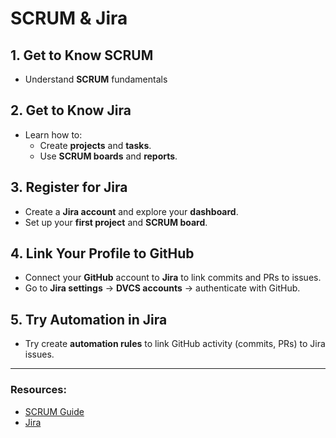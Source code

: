 # SCRUM & Jira 

## 1. Get to Know SCRUM
- Understand **SCRUM** fundamentals

## 2. Get to Know Jira
- Learn how to:
  - Create **projects** and **tasks**.
  - Use **SCRUM boards** and **reports**.

## 3. Register for Jira
- Create a **Jira account** and explore your **dashboard**.
- Set up your **first project** and **SCRUM board**.

## 4. Link Your Profile to GitHub
- Connect your **GitHub** account to **Jira** to link commits and PRs to issues.
- Go to **Jira settings** → **DVCS accounts** → authenticate with GitHub.

## 5. Try Automation in Jira
- Try create **automation rules** to link GitHub activity (commits, PRs) to Jira issues.

---

### Resources:
- [SCRUM Guide]([https://www.scrumguides.org/](https://softserve.academy/course/view.php?id=182))
- [Jira]([https://support.atlassian.com/jira-software-cloud/](https://www.atlassian.com/software/jira/guides/getting-started/basics#step-1-create-a-project))

